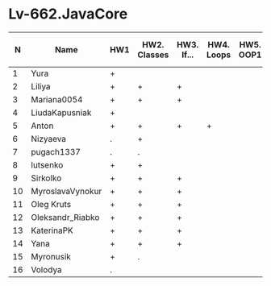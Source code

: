 # Lv-662.JavaCore

N|Name| HW1 | HW2. Classes|HW3. If...|HW4. Loops|HW5. OOP1 |HW6. OOP2 |HW7. Inner classes| HW8. Collection | HW9. String|HW10. Exception|HW11. Thread. IO|HW12. Java8
--|--|--|--|--|--|--|--|--|--|--|--|--|--
1|Yura|+||||||||||||
2|Liliya|+|+|+||||||||||
3|Mariana0054|+|+|+|||
4|LiudaKapusniak|+|||||
5|Anton|+|+|+|+||
6|Nizyaeva|.|+||||
7|pugach1337|.|.||||
8|lutsenko|+|+||||
9|Sirkolko|+|+|+|||
10|MyroslavaVynokur|+|+|+|||
11|Oleg Kruts|+|+|+|||
12|Oleksandr_Riabko|+|+|+|||
13|KaterinaPK|+|+|+|||
14|Yana|+|+|+|||
15|Myronusik|+|.||||
16|Volodya|.|||||

